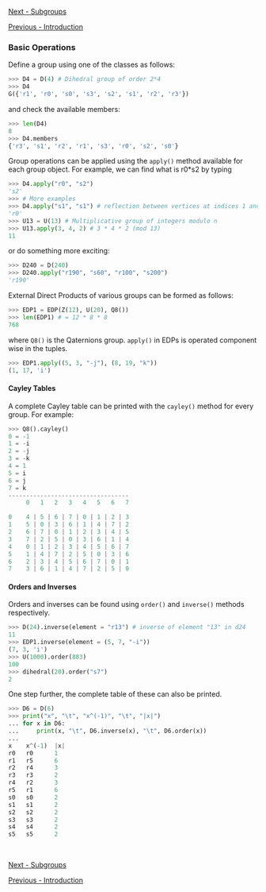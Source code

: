 
[Next - Subgroups](Subgroups.md)

[Previous - Introduction](Introduction.md)

### Basic Operations

Define a group using one of the classes as follows:

```python
>>> D4 = D(4) # Dihedral group of order 2*4
>>> D4
G({'r1', 'r0', 's0', 's3', 's2', 's1', 'r2', 'r3'})
```

and check the available members:

```python
>>> len(D4)
8
>>> D4.members
{'r3', 's1', 'r2', 'r1', 's3', 'r0', 's2', 's0'}
```

Group operations can be applied using the `apply()` method available for each group object. For example, we can find what is r0*s2 by typing

```python
>>> D4.apply("r0", "s2")
's2'
>>> # More examples
>>> D4.apply("s1", "s1") # reflection between vertices at indices 1 and 2, applied twice. |(1, 2)| = 2
'r0'
>>> U13 = U(13) # Multiplicative group of integers modulo n
>>> U13.apply(3, 4, 2) # 3 * 4 * 2 (mod 13)
11
```

or do something more exciting:

```python
>>> D240 = D(240)
>>> D240.apply("r190", "s60", "r100", "s200")
'r190'
```

External Direct Products of various groups can be formed as follows:

```python
>>> EDP1 = EDP(Z(12), U(20), Q8())
>>> len(EDP1) # = 12 * 8 * 8
768
```

where `Q8()` is the Qaternions group. `apply()` in EDPs is operated component wise in the tuples.

```python
>>> EDP1.apply((5, 3, "-j"), (8, 19, "k"))
(1, 17, 'i')
```

#### Cayley Tables

A complete Cayley table can be printed with the `cayley()` method for every group. For example:

```python
>>> Q8().cayley()
0 = -1
1 = -i
2 = -j
3 = -k
4 = 1
5 = i
6 = j
7 = k
----------------------------------
     0   1   2   3   4   5   6   7

0    4 | 5 | 6 | 7 | 0 | 1 | 2 | 3
1    5 | 0 | 3 | 6 | 1 | 4 | 7 | 2
2    6 | 7 | 0 | 1 | 2 | 3 | 4 | 5
3    7 | 2 | 5 | 0 | 3 | 6 | 1 | 4
4    0 | 1 | 2 | 3 | 4 | 5 | 6 | 7
5    1 | 4 | 7 | 2 | 5 | 0 | 3 | 6
6    2 | 3 | 4 | 5 | 6 | 7 | 0 | 1
7    3 | 6 | 1 | 4 | 7 | 2 | 5 | 0
```

#### Orders and Inverses

Orders and inverses can be found using `order()` and `inverse()` methods respectively.

```python
>>> D(24).inverse(element = "r13") # inverse of element "13" in d24
11
>>> EDP1.inverse(element = (5, 7, "-i"))
(7, 3, 'i')
>>> U(1000).order(883)
100
>>> dihedral(20).order("s7")
2
```

One step further, the complete table of these can also be printed.

```python
>>> D6 = D(6)
>>> print("x", "\t", "x^(-1)", "\t", "|x|")
... for x in D6:
...     print(x, "\t", D6.inverse(x), "\t", D6.order(x))
...
x 	 x^(-1)  |x|
r0 	 r0 	 1
r1 	 r5 	 6
r2 	 r4 	 3
r3 	 r3 	 2
r4 	 r2 	 3
r5 	 r1 	 6
s0 	 s0 	 2
s1 	 s1 	 2
s2 	 s2 	 2
s3 	 s3 	 2
s4 	 s4 	 2
s5 	 s5 	 2
```

<br>

[Next - Subgroups](Subgroups.md)

[Previous - Introduction](Introduction.md)